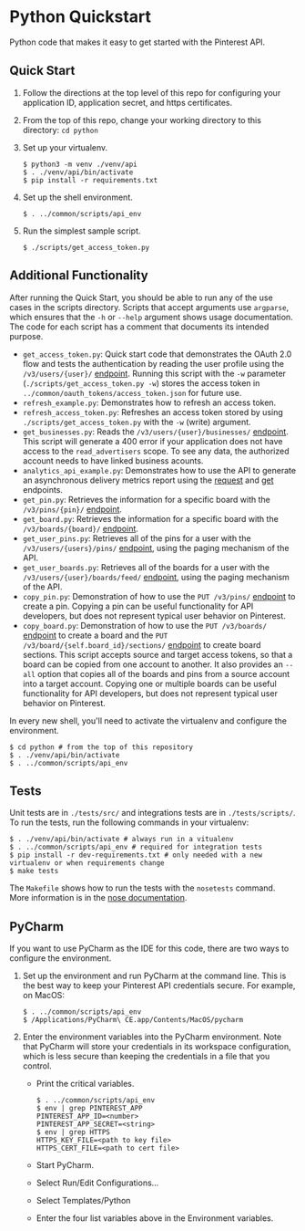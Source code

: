 # Python Quickstart

Python code that makes it easy to get started with the Pinterest API.

## Quick Start

1. Follow the directions at the top level of this repo for configuring
your application ID, application secret, and https certificates.

2. From the top of this repo, change your working directory to this directory: `cd python`

3. Set up your virtualenv.

   ```
   $ python3 -m venv ./venv/api
   $ . ./venv/api/bin/activate
   $ pip install -r requirements.txt
   ```

4. Set up the shell environment.

   ```
   $ . ../common/scripts/api_env
   ```

5. Run the simplest sample script.

   ```
   $ ./scripts/get_access_token.py
   ```

## Additional Functionality

After running the Quick Start, you should be able to run any of the use cases in the scripts directory. Scripts that accept arguments use `argparse`, which ensures that the `-h` or `--help` argument shows usage documentation. The code for each script has a comment that documents its intended purpose.
  * `get_access_token.py`: Quick start code that demonstrates the OAuth 2.0 flow and tests the authentication by reading the user profile using the `/v3/users/{user}/` [endpoint](https://developers.pinterest.com/docs/redoc/#operation/v3_get_user_handler_GET). Running this script with the `-w` parameter (`./scripts/get_access_token.py -w`) stores the access token in `../common/oauth_tokens/access_token.json` for future use.
  * `refresh_example.py`: Demonstrates how to refresh an access token.
  * `refresh_access_token.py`: Refreshes an access token stored by using `./scripts/get_access_token.py` with the `-w` (write) argument.
  * `get_businesses.py`: Reads the `/v3/users/{user}/businesses/` [endpoint](https://developers.pinterest.com/docs/redoc/#operation/v3_get_linked_business_accounts_GET). This script will generate a 400 error if your application does not have access to the `read_advertisers` scope. To see any data, the authorized account needs to have linked business acounts.
  * `analytics_api_example.py`: Demonstrates how to use the API to generate an asynchronous delivery metrics report using the [request](https://developers.pinterest.com/docs/redoc/combined_reporting/#operation/ads_v3_create_advertiser_delivery_metrics_report_POST) and [get](https://developers.pinterest.com/docs/redoc/combined_reporting/#operation/ads_v3_get_advertiser_delivery_metrics_report_handler_GET) endpoints.
  * `get_pin.py`: Retrieves the information for a specific board with the `/v3/pins/{pin}/` [endpoint](https://developers.pinterest.com/docs/redoc/#operation/v3_get_pin_GET).
  * `get_board.py`: Retrieves the information for a specific board with the `/v3/boards/{board}/` [endpoint](https://developers.pinterest.com/docs/redoc/#operation/v3_get_board_GET).
  * `get_user_pins.py`: Retrieves all of the pins for a user with the `/v3/users/{users}/pins/` [endpoint](https://developers.pinterest.com/docs/redoc/#operation/v3_get_pins_handler_GET), using the paging mechanism of the API.
  * `get_user_boards.py`: Retrieves all of the boards for a user with the `/v3/users/{user}/boards/feed/` [endpoint](https://developers.pinterest.com/docs/redoc/#operation/v3_user_profile_boards_feed_GET), using the paging mechanism of the API.
  * `copy_pin.py`: Demonstration of how to use the `PUT /v3/pins/` [endpoint](https://developers.pinterest.com/docs/redoc/#operation/v3_create_pin_handler_PUT) to create a pin. Copying a pin can be useful functionality for API developers, but does not represent typical user behavior on Pinterest.
  * `copy_board.py`: Demonstration of how to use the `PUT /v3/boards/` [endpoint](https://developers.pinterest.com/docs/redoc/#operation/v3_create_board_PUT) to create a board and the `PUT /v3/board/{self.board_id}/sections/` [endpoint](https://developers.pinterest.com/docs/redoc/#operation/v3_create_section_PUT) to create board sections. This script accepts source and target access tokens, so that a board can be copied from one account to another. It also provides an `--all` option that copies all of the boards and pins from a source account into a target account. Copying one or multiple boards can be useful functionality for API developers, but does not represent typical user behavior on Pinterest.

In every new shell, you'll need to activate the virtualenv and configure the environment.

```
$ cd python # from the top of this repository
$ . ./venv/api/bin/activate
$ . ../common/scripts/api_env
```

## Tests

Unit tests are in `./tests/src/` and integrations tests are in `./tests/scripts/`. To run the tests, run the following commands in your virtualenv:
```
$ . ./venv/api/bin/activate # always run in a vitualenv
$ . ../common/scripts/api_env # required for integration tests
$ pip install -r dev-requirements.txt # only needed with a new virtualenv or when requirements change
$ make tests
```
The `Makefile` shows how to run the tests with the `nosetests` command. More information is in the [nose documentation](https://nose.readthedocs.io/en/latest/usage.html).

## PyCharm

If you want to use PyCharm as the IDE for this code, there are two ways
to configure the environment.

1. Set up the environment and run PyCharm at the command line. This is the best way to keep your Pinterest API credentials secure. For example, on MacOS:

   ```
   $ . ../common/scripts/api_env
   $ /Applications/PyCharm\ CE.app/Contents/MacOS/pycharm
   ```

2. Enter the environment variables into the PyCharm environment. Note that PyCharm will store your credentials in its workspace configuration,
which is less secure than keeping the credentials in a file that you control.

   * Print the critical variables.

     ```
     $ . ../common/scripts/api_env
     $ env | grep PINTEREST_APP
     PINTEREST_APP_ID=<number>
     PINTEREST_APP_SECRET=<string>
     $ env | grep HTTPS
     HTTPS_KEY_FILE=<path to key file>
     HTTPS_CERT_FILE=<path to cert file>
     ```

   * Start PyCharm.
   * Select Run/Edit Configurations...
   * Select Templates/Python
   * Enter the four list variables above in the Environment variables.

